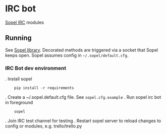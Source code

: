 # IRC bot

[Sopel IRC](https://sopel.chat/) modules


## Running

See [Sopel library](https://sopel.chat/). Decorated methods are triggered via a socket that Sopel keeps open. Sopel assumes config in `~/.sopel/default.cfg`.

### IRC Bot dev environment

. Install sopel

        pip install -r requirements
. Create a ~/.sopel.default.cfg file. See `sopel.cfg.example`
. Run sopel irc bot in foreground

        sopel
. Join IRC test channel for testing
. Restart sopel server to reload changes to config or modules, e.g. trello/trello.py
